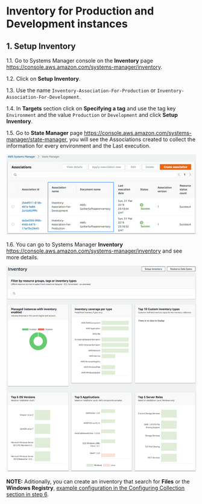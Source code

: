 # Inventory for Production and Development instances

## 1. Setup Inventory

1.1\. Go to Systems Manager console on the **Inventory** page https://console.aws.amazon.com/systems-manager/inventory.

1.2\. Click on **Setup Inventory**.

1.3\. Use the name `Inventory-Association-For-Production` or `Inventory-Association-For-Development`.

1.4\. In **Targets** section click on **Specifying a tag** and use the tag key `Environment` and the value `Production` or `Development` and click **Setup Inventory**.

1.5\. Go to **State Manager** page https://console.aws.amazon.com/systems-manager/state-manager, you will see the Associations created to collect the information for every environment and the Last execution.

![State Manager](../images/state-manager.png)

1.6\. You can go to Systems Manager **Inventory** https://console.aws.amazon.com/systems-manager/inventory and see more details.

![Inventory](../images/inventory.png)

**NOTE:** Aditionally, you can create an inventory that search for **Files** or the **Windows Registry**, [example configuration in the Configuring Collection section in step 6](https://docs.aws.amazon.com/systems-manager/latest/userguide/sysman-inventory-configuring.html).